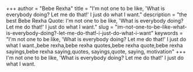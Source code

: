 +++
author = "Bebe Rexha"
title = "I'm not one to be like, 'What is everybody doing? Let me do that!' I just do what I want."
description = "the best Bebe Rexha Quote: I'm not one to be like, 'What is everybody doing? Let me do that!' I just do what I want."
slug = "im-not-one-to-be-like-what-is-everybody-doing?-let-me-do-that!-i-just-do-what-i-want"
keywords = "I'm not one to be like, 'What is everybody doing? Let me do that!' I just do what I want.,bebe rexha,bebe rexha quotes,bebe rexha quote,bebe rexha sayings,bebe rexha saying,quotes, sayings,quote, saying, motivation"
+++
I'm not one to be like, 'What is everybody doing? Let me do that!' I just do what I want.
